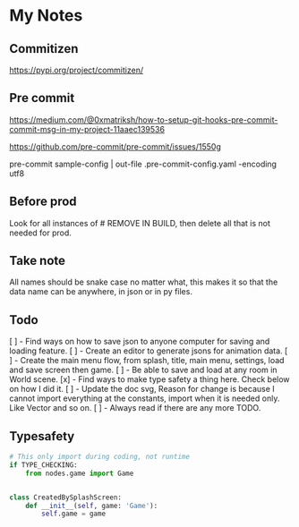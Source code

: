 # My Notes

## Commitizen

https://pypi.org/project/commitizen/

## Pre commit

https://medium.com/@0xmatriksh/how-to-setup-git-hooks-pre-commit-commit-msg-in-my-project-11aaec139536

https://github.com/pre-commit/pre-commit/issues/1550g

pre-commit sample-config | out-file .pre-commit-config.yaml -encoding utf8

## Before prod

Look for all instances of # REMOVE IN BUILD, then delete all that is not needed for prod.

## Take note

All names should be snake case no matter what, this makes it so that the data name can be anywhere, in json or in py files.

## Todo

[ ] - Find ways on how to save json to anyone computer for saving and loading feature.
[ ] - Create an editor to generate jsons for animation data.
[ ] - Create the main menu flow, from splash, title, main menu, settings, load and save screen then game.
[ ] - Be able to save and load at any room in World scene.
[x] - Find ways to make type safety a thing here. Check below on how I did it.
[ ] - Update the doc svg, Reason for change is because I cannot import everything at the constants, import when it is needed only. Like Vector and so on.
[ ] - Always read if there are any more TODO.

## Typesafety

```py
# This only import during coding, not runtime
if TYPE_CHECKING:
    from nodes.game import Game


class CreatedBySplashScreen:
    def __init__(self, game: 'Game'):
        self.game = game
```

